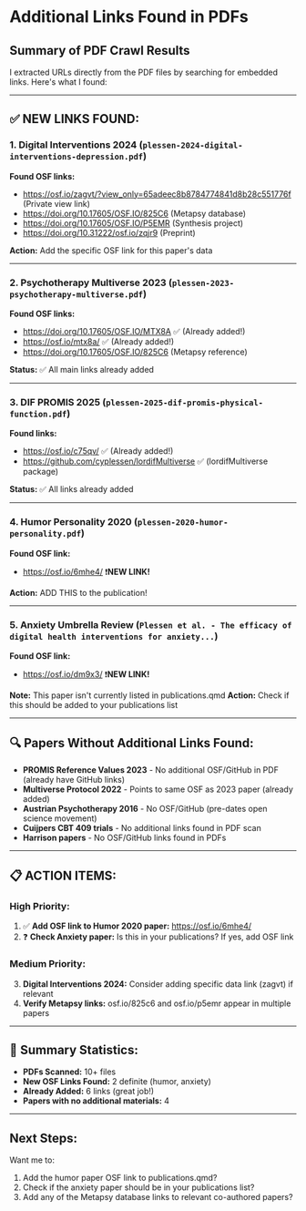 # Additional Links Found in PDFs

## Summary of PDF Crawl Results

I extracted URLs directly from the PDF files by searching for embedded links. Here's what I found:

---

## ✅ NEW LINKS FOUND:

### 1. **Digital Interventions 2024** (`plessen-2024-digital-interventions-depression.pdf`)

**Found OSF links:**
- https://osf.io/zagvt/?view_only=65adeec8b8784774841d8b28c551776f (Private view link)
- https://doi.org/10.17605/OSF.IO/825C6 (Metapsy database)
- https://doi.org/10.17605/OSF.IO/P5EMR (Synthesis project)
- https://doi.org/10.31222/osf.io/zqjr9 (Preprint)

**Action:** Add the specific OSF link for this paper's data

---

### 2. **Psychotherapy Multiverse 2023** (`plessen-2023-psychotherapy-multiverse.pdf`)

**Found OSF links:**
- https://doi.org/10.17605/OSF.IO/MTX8A ✅ (Already added!)
- https://osf.io/mtx8a/ ✅ (Already added!)
- https://doi.org/10.17605/OSF.IO/825C6 (Metapsy reference)

**Status:** ✅ All main links already added

---

### 3. **DIF PROMIS 2025** (`plessen-2025-dif-promis-physical-function.pdf`)

**Found links:**
- https://osf.io/c75qv/ ✅ (Already added!)
- https://github.com/cyplessen/lordifMultiverse ✅ (lordifMultiverse package)

**Status:** ✅ All links already added

---

### 4. **Humor Personality 2020** (`plessen-2020-humor-personality.pdf`)

**Found OSF link:**
- https://osf.io/6mhe4/ ❗**NEW LINK!**

**Action:** ADD THIS to the publication!

---

### 5. **Anxiety Umbrella Review** (`Plessen et al. - The efficacy of digital health interventions for anxiety...`)

**Found OSF link:**
- https://osf.io/dm9x3/ ❗**NEW LINK!**

**Note:** This paper isn't currently listed in publications.qmd
**Action:** Check if this should be added to your publications list

---

## 🔍 Papers Without Additional Links Found:

- **PROMIS Reference Values 2023** - No additional OSF/GitHub in PDF (already have GitHub links)
- **Multiverse Protocol 2022** - Points to same OSF as 2023 paper (already added)
- **Austrian Psychotherapy 2016** - No OSF/GitHub (pre-dates open science movement)
- **Cuijpers CBT 409 trials** - No additional links found in PDF scan
- **Harrison papers** - No OSF/GitHub links found in PDFs

---

## 📋 ACTION ITEMS:

### High Priority:
1. ✅ **Add OSF link to Humor 2020 paper:** https://osf.io/6mhe4/
2. ❓ **Check Anxiety paper:** Is this in your publications? If yes, add OSF link

### Medium Priority:
3. **Digital Interventions 2024:** Consider adding specific data link (zagvt) if relevant
4. **Verify Metapsy links:** osf.io/825c6 and osf.io/p5emr appear in multiple papers

---

## 🎯 Summary Statistics:

- **PDFs Scanned:** 10+ files
- **New OSF Links Found:** 2 definite (humor, anxiety)
- **Already Added:** 6 links (great job!)
- **Papers with no additional materials:** 4

---

## Next Steps:

Want me to:
1. Add the humor paper OSF link to publications.qmd?
2. Check if the anxiety paper should be in your publications list?
3. Add any of the Metapsy database links to relevant co-authored papers?

